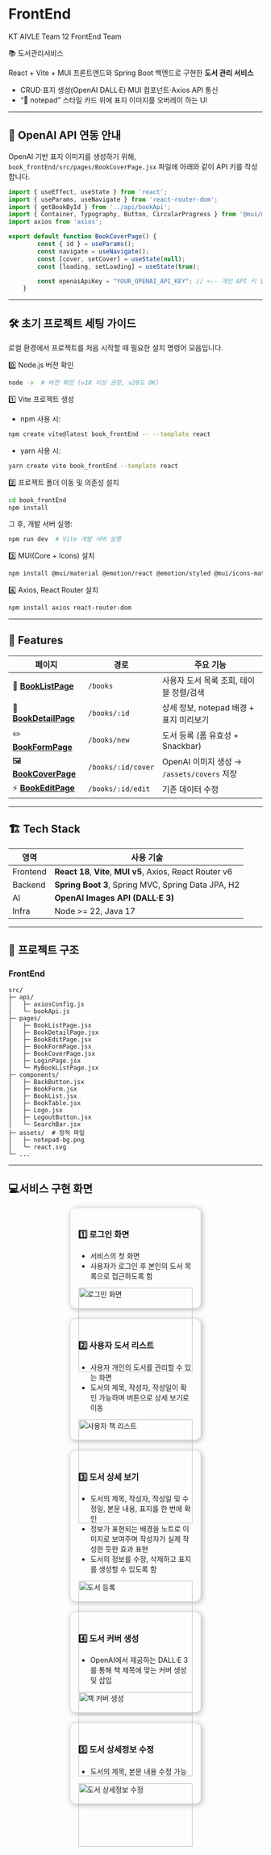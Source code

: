 # FrontEnd
KT AIVLE Team 12 FrontEnd Team

📚 도서관리서비스

React + Vite + MUI 프론트엔드와 Spring Boot 백엔드로 구현한 **도서 관리 서비스**  
- CRUD·표지 생성(OpenAI DALL·E)·MUI 컴포넌트·Axios API 통신
- “📝 notepad” 스타일 카드 위에 표지 이미지를 오버레이 하는 UI

---

## 🔧 OpenAI API 연동 안내

OpenAI 기반 표지 이미지를 생성하기 위해,  
`book_frontEnd/src/pages/BookCoverPage.jsx` 파일에 아래와 같이 API 키를 작성합니다.

```javascript
import { useEffect, useState } from 'react';
import { useParams, useNavigate } from 'react-router-dom';
import { getBookById } from '../api/bookApi';
import { Container, Typography, Button, CircularProgress } from '@mui/material';
import axios from 'axios';

export default function BookCoverPage() {
        const { id } = useParams();
        const navigate = useNavigate();
        const [cover, setCover] = useState(null);
        const [loading, setLoading] = useState(true);

        const openaiApiKey = "YOUR_OPENAI_API_KEY"; // <-- 개인 API 키 입력
    }
```



---

## 🛠️ 초기 프로젝트 세팅 가이드

로컬 환경에서 프로젝트를 처음 시작할 때 필요한 설치 명령어 모음입니다.  


0️⃣ Node.js 버전 확인
```bash
node -v  # 버전 확인 (v18 이상 권장, v20도 OK)
```


1️⃣ Vite 프로젝트 생성

- npm 사용 시:
```bash
npm create vite@latest book_frontEnd -- --template react
```

- yarn 사용 시:
```bash
yarn create vite book_frontEnd --template react
```


2️⃣ 프로젝트 폴더 이동 및 의존성 설치
```bash
cd book_frontEnd
npm install
```

그 후, 개발 서버 실행:
```bash
npm run dev  # Vite 개발 서버 실행
```


3️⃣ MUI(Core + Icons) 설치
```bash
npm install @mui/material @emotion/react @emotion/styled @mui/icons-material
```


4️⃣ Axios, React Router 설치
```bash
npm install axios react-router-dom
```

---


## 🚀 Features
| 페이지 | 경로 | 주요 기능 |
|--------|------|-----------|
| 📗 [**BookListPage**](https://github.com/AIVLE-MINI-PROJECT-TEAM12/FrontEnd/blob/main/book_frontEnd/src/pages/BookListPage.jsx) | `/books` | 사용자 도서 목록 조회, 테이블 정렬/검색 |
| 📘 [**BookDetailPage**](https://github.com/AIVLE-MINI-PROJECT-TEAM12/FrontEnd/blob/main/book_frontEnd/src/pages/BookDetailPage.jsx) | `/books/:id` | 상세 정보, notepad 배경 + 표지 미리보기 |
| ✏️ [**BookFormPage**](https://github.com/AIVLE-MINI-PROJECT-TEAM12/FrontEnd/blob/main/book_frontEnd/src/pages/BookFormPage.jsx) | `/books/new` | 도서 등록 (폼 유효성 + Snackbar) |
| 🖼 [**BookCoverPage**](https://github.com/AIVLE-MINI-PROJECT-TEAM12/FrontEnd/blob/main/book_frontEnd/src/pages/BookCoverPage.jsx) | `/books/:id/cover` | OpenAI 이미지 생성 → `/assets/covers` 저장 |
| ⚡️ [**BookEditPage**](https://github.com/AIVLE-MINI-PROJECT-TEAM12/FrontEnd/blob/main/book_frontEnd/src/pages/BookEditPage.jsx) | `/books/:id/edit` | 기존 데이터 수정 |

---

## 🏗 Tech Stack
| 영역 | 사용 기술 |
|------|----------|
| Frontend | **React 18**, **Vite**, **MUI v5**, Axios, React Router v6 |
| Backend | **Spring Boot 3**, Spring MVC, Spring Data JPA, H2 |
| AI | **OpenAI Images API (DALL·E 3)** |
| Infra | Node >= 22, Java 17 |

---

## 📂 프로젝트 구조 

### FrontEnd


```text
src/
├─ api/
│   ├─ axiosConfig.js
|   └─ bookApi.js
├─ pages/
│   ├─ BookListPage.jsx
│   ├─ BookDetailPage.jsx
│   ├─ BookEditPage.jsx
│   ├─ BookFormPage.jsx
│   ├─ BookCoverPage.jsx
│   ├─ LoginPage.jsx
│   └─ MyBookListPage.jsx
├─ components/
│   ├─ BackButton.jsx
│   ├─ BookForm.jsx
│   ├─ BookList.jsx
│   ├─ BookTable.jsx
│   ├─ Logo.jsx
│   ├─ LogoutButton.jsx
│   └─ SearchBar.jsx
├─ assets/  # 정적 파일
│   ├─ notepad-bg.png
│   └─ react.svg
└─ ...
```

---
## 💻서비스 구현 화면

<div style="display: flex; flex-wrap: wrap; justify-content: center; gap: 20px;">

  <div style="width: 45%; border: 1px solid #ddd; border-radius: 12px; padding: 16px; box-shadow: 2px 2px 12px rgba(0,0,0,0.3);">
    <h3>1️⃣ 로그인 화면</h3>
    <ul>
      <li>서비스의 첫 화면</li>
      <li>사용자가 로그인 후 본인의 도서 목록으로 접근하도록 함</li>
    </ul>
    <div style="margin-top: 12px;">
      <img src="./readme_img/login.png" alt="로그인 화면" width="100%" />
    </div>
  </div>

  <div style="width: 45%; border: 1px solid #ddd; border-radius: 12px; padding: 16px; box-shadow: 2px 2px 12px rgba(0,0,0,0.3);">
    <h3>2️⃣ 사용자 도서 리스트</h3>
    <ul>
      <li>사용자 개인의 도서를 관리할 수 있는 화면</li>
      <li>도서의 제목, 작성자, 작성일이 확인 가능하며 버튼으로 상세 보기로 이동</li>
    </ul>
    <div style="margin-top: 12px;">
      <img src="./readme_img/booklist.png" alt="사용자 책 리스트" width="100%" />
    </div>
  </div>

  <div style="width: 45%; border: 1px solid #ddd; border-radius: 12px; padding: 16px; box-shadow: 2px 2px 12px rgba(0,0,0,0.3);">
    <h3>3️⃣ 도서 상세 보기</h3>
    <ul>
      <li>도서의 제목, 작성자, 작성일 및 수정일, 본문 내용, 표지를 한 번에 확인</li>
      <li>정보가 표현되는 배경을 노트로 이미지로 보여주며 작성자가 실제 작성한 듯한 효과 표현</li>
      <li>도서의 정보를 수정, 삭제하고 표지를 생성할 수 있도록 함</li>
    </ul>
    <div style="margin-top: 12px;">
      <img src="./readme_img/bookmaking.png" alt="도서 등록" width="100%" />
    </div>
  </div>

  <div style="width: 45%; border: 1px solid #ddd; border-radius: 12px; padding: 16px; box-shadow: 2px 2px 12px rgba(0,0,0,0.3);">
    <h3>4️⃣ 도서 커버 생성</h3>
    <ul>
      <li>OpenAI에서 제공하는 DALL·E 3를 통해 책 제목에 맞는 커버 생성 및 삽입</li>
    </ul>
    <div style="margin-top: 12px;">
      <img src="./readme_img/bookcover.png" alt="책 커버 생성" width="100%" />
    </div>
  </div>

  <div style="width: 45%; border: 1px solid #ddd; border-radius: 12px; padding: 16px; box-shadow: 2px 2px 12px rgba(0,0,0,0.3);">
    <h3>5️⃣ 도서 상세정보 수정</h3>
    <ul>
      <li>도서의 제목, 본문 내용 수정 가능</li>
    </ul>
    <div style="margin-top: 12px;">
      <img src="./readme_img/bookedit.png" alt="도서 상세정보 수정" width="100%" />
    </div>
  </div>

</div>
